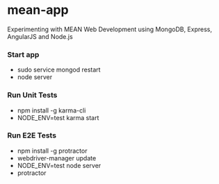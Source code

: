 # mean-app
Experimenting with MEAN Web Development using MongoDB, Express, AngularJS and Node.js

### Start app
- sudo service mongod restart
- node server

### Run Unit Tests
- npm install -g karma-cli
- NODE_ENV=test karma start

### Run E2E Tests
- npm install -g protractor
- webdriver-manager update
- NODE_ENV=test node server
- protractor